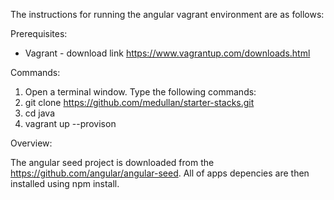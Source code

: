 The instructions for running the angular vagrant environment are as follows:

Prerequisites:

  * Vagrant - download link https://www.vagrantup.com/downloads.html

 Commands:

  1. Open a terminal window. Type the following commands:
  2. git clone https://github.com/medullan/starter-stacks.git
  3. cd java
  4. vagrant up --provison

  Overview:

  The angular seed project is downloaded from the https://github.com/angular/angular-seed.
  All of apps depencies are then installed using npm install.
